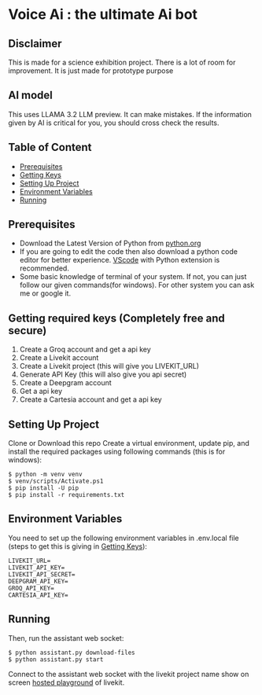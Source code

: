# Voice Ai : the ultimate Ai bot
## Disclaimer
This is made for a science exhibition project. There is a lot of room for improvement. It is just made for prototype purpose

## AI model
This uses LLAMA 3.2 LLM preview. It can make mistakes. If the information given by AI is critical for you, you should cross check the results.

## Table of Content
- [Prerequisites](#prerequistes)
- [Getting Keys](#getting-required-keys-completely-free-and-secure)
- [Setting Up Project](#setting-up-project)
- [Environment Variables](#environment-variables)
- [Running](#running)

## Prerequisites
- Download the Latest Version of Python from [python.org](https://www.python.org/downloads/)
- If you are going to edit the code then also download a python code editor for better experience. [VScode](https://code.visualstudio.com/Download) with Python extension is recommended.
- Some basic knowledge of terminal of your system. If not, you can just follow our given commands(for windows). For other system you can ask me or google it.

## Getting required keys (Completely free and secure)
1) Create a Groq account and get a api key
2) Create a Livekit account
3) Create a Livekit project (this will give you LIVEKIT_URL)
4) Generate API Key (this will also give you api secret)
5) Create a Deepgram account
6) Get a api key
7) Create a Cartesia account and get a api key

## Setting Up Project
Clone or Download this repo
Create a virtual environment, update pip, and install the required packages using following commands (this is for windows):
```
$ python -m venv venv
$ venv/scripts/Activate.ps1
$ pip install -U pip
$ pip install -r requirements.txt
```
## Environment Variables

You need to set up the following environment variables in .env.local file (steps to get this is giving in [Getting Keys](#getting-required-keys-completely-free-and-secure)):
```
LIVEKIT_URL=
LIVEKIT_API_KEY=
LIVEKIT_API_SECRET=
DEEPGRAM_API_KEY=
GROQ_API_KEY=
CARTESIA_API_KEY=
```

## Running
Then, run the assistant web socket:

```
$ python assistant.py download-files
$ python assistant.py start
```

Connect to the assistant web socket with the livekit project name show on screen [hosted playground](https://agents-playground.livekit.io/) of livekit.
